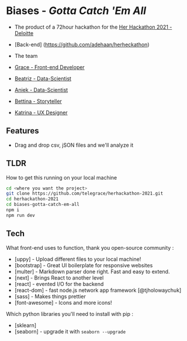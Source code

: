 # Biases - _Gotta Catch 'Em All_

-   The product of a 72hour hackathon for the [Her Hackathon 2021 - Deloitte](https://www.thehackathoncompany.com/herhackathon-2021)

-   [Back-end] (https://github.com/adehaan/herheckathon)

-   The team
-   [Grace - Front-end Developer](www.linkedin.com/in/telegrace)
-   [Beatriz - Data-Scientist](https://www.linkedin.com/in/beatriz-santos-252ba9b3/)
-   [Aniek - Data-Scientist](https://www.linkedin.com/in/aniek-de-haan-82306b121/)
-   [Bettina - Storyteller]()
-   [Katrina - UX Designer]()

## Features

-   Drag and drop csv, jSON files and we'll analyze it

## TLDR

How to get this running on your local machine

```sh
cd <where you want the project>
git clone https://github.com/telegrace/herhackathon-2021.git
cd herhackathon-2021
cd biases-gotta-catch-em-all
npm i
npm run dev
```

## Tech

What front-end uses to function, thank you open-source community :

-   [uppy] - Upload different files to your local machine!
-   [bootstrap] - Great UI boilerplate for responsive websites
-   [multer] - Markdown parser done right. Fast and easy to extend.
-   [next] - Brings React to another level
-   [react] - evented I/O for the backend
-   [react-dom] - fast node.js network app framework [@tjholowaychuk]
-   [sass] - Makes things prettier
-   [font-awesome] - Icons and more icons!

Which python libraries you'll need to install with pip :

-   [sklearn]
-   [seaborn] - upgrade it with `seaborn --upgrade`

